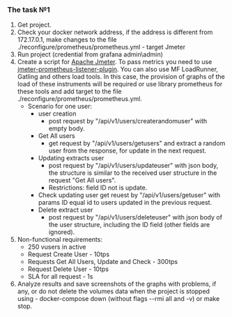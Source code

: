 
### The task №1

1. Get project.
2. Сheck your docker network address, if the address is different from 172.17.0.1, make changes to the file ./reconfigure/prometheus/prometheus.yml - target Jmeter
3. Run project (credential from grafana admin\admin)
4. Сreate a script for [Apache Jmeter](https://apache-mirror.rbc.ru/pub/apache//jmeter/binaries/apache-jmeter-5.4.1.tgz). To pass metrics you need to use [jmeter-prometheus-listener-plugin](https://github.com/kolesnikovm/jmeter-prometheus-listener/releases/download/2.0.2/jmeter-prometheus-listener-plugin-2.0.2.jar). You can also use MF LoadRunner, Gatling and others load tools. In this case, the provision of graphs of the load of these instruments will be required or use library prometheus for these tools and add target to the file ./reconfigure/prometheus/prometheus.yml.
    * Scenario for one user:
        * user creation
            * post request by "/api/v1/users/createrandomuser" with empty body.
        * Get All users
            * get request by "/api/v1/users/getusers" and extract a random user from the response, for update in the next request.
        * Updating extracts user
            * post request by "/api/v1/users/updateuser" with json body, the structure is similar to the received user structure in the request "Get All users".
            * Restrictions: field ID not is update.
        * Check updating user
            get reuest by "/api/v1/users/getuser" with params ID equal id to users updated in the previous request. 
        * Delete extract user
            * post request by "/api/v1/users/deleteuser" with json body of the user structure, including the ID field (other fields are ignored).
5. Non-functional requirements:
    * 250 vusers in active
    * Request Create User - 10tps 
    * Requests Get All Users, Update and Check - 300tps
    * Request Delete User - 10tps
    * SLA for all request - 1s
6.  Analyze results and save screenshots of the graphs with problems, if any, or do not delete the volumes data when the project is stopped using - docker-compose down (without flags --rmi all and -v) or make stop.
